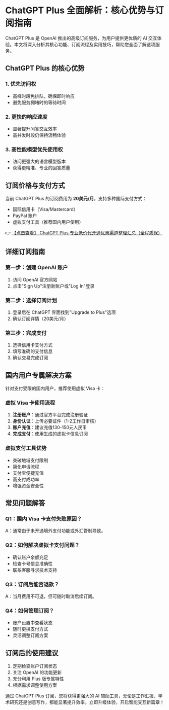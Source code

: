 # ChatGPT Plus 全面解析：核心优势与订阅指南

ChatGPT Plus 是 OpenAI 推出的高级订阅服务，为用户提供更优质的 AI 交互体验。本文将深入分析其核心功能、订阅流程及实用技巧，帮助您全面了解这项服务。

## ChatGPT Plus 的核心优势

### 1. 优先访问权
- 高峰时段免排队，确保即时响应
- 避免服务拥堵时的等待时间

### 2. 更快的响应速度
- 显著提升问答交互效率
- 高并发时段仍保持流畅体验

### 3. 高性能模型优先使用权
- 访问更强大的语言模型版本
- 获得更精准、专业的回答质量

## 订阅价格与支付方式

当前 ChatGPT Plus 的订阅费用为 **20美元/月**，支持多种国际支付方式：

- 国际信用卡（Visa/Mastercard）
- PayPal 账户
- 虚拟支付工具（推荐国内用户使用）

👉 [【点击查看】 ChatGPT Plus 专业低价代开通优惠渠道整理汇总（全程质保）](https://bit.ly/DaiKai)

## 详细订阅指南

### 第一步：创建 OpenAI 账户
1. 访问 OpenAI 官方网站
2. 点击"Sign Up"注册新账户或"Log In"登录

### 第二步：选择订阅计划
1. 登录后在 ChatGPT 界面找到"Upgrade to Plus"选项
2. 确认订阅详情（20美元/月）

### 第三步：完成支付
1. 选择信用卡支付方式
2. 填写准确的支付信息
3. 确认交易完成订阅

## 国内用户专属解决方案

针对支付受限的国内用户，推荐使用虚拟 Visa 卡：

### 虚拟 Visa 卡使用流程
1. **注册账户**：通过官方平台完成注册验证
2. **身份认证**：上传必要证件（1-2工作日审核）
3. **账户充值**：建议充值130-150元人民币
4. **完成支付**：使用生成的虚拟卡信息订阅

### 虚拟支付工具优势
- 突破地域支付限制
- 简化申请流程
- 支付宝便捷充值
- 高支付成功率
- 增强资金安全性

## 常见问题解答

### Q1：国内 Visa 卡支付失败原因？
A：通常由于未开通境外支付功能或外汇管制导致。

### Q2：如何解决虚拟卡支付问题？
- 确认账户余额充足
- 检查卡号信息准确性
- 联系客服寻求技术支持

### Q3：订阅后能否退款？
A：当月费用不可退，但可随时取消后续订阅。

### Q4：如何管理订阅？
- 账户设置中查看状态
- 随时更换支付方式
- 灵活调整订阅方案

## 订阅后的使用建议

1. 定期检查账户订阅状态
2. 关注 OpenAI 的功能更新
3. 充分利用 Plus 版专属特性
4. 根据需求调整使用方案

通过 ChatGPT Plus 订阅，您将获得更强大的 AI 辅助工具，无论是工作汇报、学术研究还是创意写作，都能显著提升效率。立即升级体验，开启智能交互新篇章！